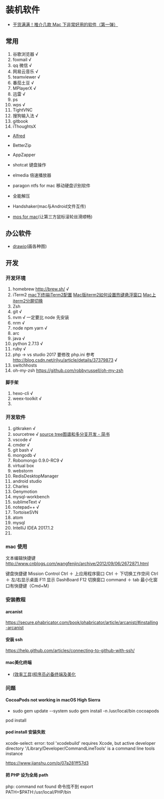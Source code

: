 # 装机软件

* [干货满满！推介几款 Mac 下非常好用的软件（第一弹）](https://juejin.im/post/5de664e5f265da33b82bcfce)

## 常用

1.  谷歌浏览器 √
3.  foxmail √
4.  qq 微信 √
5.  网易云音乐 √
6.  teamviewer √
7.  番茄土豆 √
8.  MPlayerX √
9.  迅雷 √
10. ps
11. wps √
12. TightVNC
13. 搜狗输入法 √
14. gitbook
15. iThoughtsX
* [Alfred](https://www.jianshu.com/p/6d08c95b7f36)

* BetterZip
* AppZapper
* shotcat 键盘操作
* elmedia 倍速播放器
* paragon ntfs for mac 移动硬盘识别软件
* 全能解压
* Handshaker(mac与Android文件互传)
* [mos for mac](https://mac.softpedia.com/get/System-Utilities/Mos.shtml#download)(让第三方鼠标滚轮丝滑顺畅)

## 办公软件
* [drawio](https://github.com/jgraph/drawio-desktop/releases)(画各种图)



## 开发

### 开发环境

1.  homebrew http://brew.sh/ √
1.  iTerm2   [mac下终端iTerm2配置](https://www.jianshu.com/p/bb630ada1f02)   [Mac版iterm2如何设置热键悬浮窗口](https://jingyan.baidu.com/article/154b46313fee0e28ca8f41ad.html)  [Mac上iterm2分屏切换](https://www.jianshu.com/p/4a27bb4c216c)
2.  Zsh
3.  git √
4.  nvm √ 一定要比 node 先安装
5.  nrm √
6.  node npm yarn √
7.  arc
8.  java √
9.  python 2.7.13 √
10. ruby √
11. php -> vs studio 2017 要修改 php.ini 参考 http://blog.csdn.net/rilyu/article/details/37379873 √
12. switchhosts
13. oh-my-zsh https://github.com/robbyrussell/oh-my-zsh


#### 脚手架

1.  hexo-cli √
2.  weex-toolkit √
3.

### 开发软件

1.  gitkraken √
2.  sourcetree √  [source tree图谱和多分支开发 - 简书](https://www.jianshu.com/p/0e64ad60899e)
3.  vscode √
4.  cmder √
5.  git bash √
6.  mongodb √
7.  Robomongo 0.9.0-RC9 √
8.  virtual box
9.  webstorm
10. RedisDesktopManager
11. android studio
12. Charles
13. Genymotion
14. mysql-workbench
15. sublimeText √
16. notepad++ √
17. TortoiseSVN
18. atom
19. mysql
20. IntelliJ IDEA 2017.1.2
21.



### mac 使用

文本编辑快捷键 http://www.cnblogs.com/wangfenjin/archive/2012/09/06/2672871.html

键盘快捷键
Mission Control Ctrl ＋ 上应用程序窗口 Ctrl ＋ 下切换工作空间 Ctrl ＋ 左/右显示桌面 F11
显示 DashBoard F12
切换窗口 command ＋ tab
最小化窗口有快捷键（Cmd+M）

### 安装教程

#### arcanist

https://secure.phabricator.com/book/phabricator/article/arcanist/#installing-arcanist

#### 安装 ssh

https://help.github.com/articles/connecting-to-github-with-ssh/

#### mac美化终端

* [(效率工具)程序员必备终端及美化](https://www.jianshu.com/p/c929dc4c0f05)


### 问题

#### CocoaPods not working in macOS High Sierra

* sudo gem update --system
  sudo gem install -n /usr/local/bin cocoapods

pod install

#### pod install 安装失败

xcode-select: error: tool 'xcodebuild' requires Xcode, but active developer directory '/Library/Developer/CommandLineTools' is a command line tools instance

https://www.jianshu.com/p/07a281ff57d3

#### 把 PHP 设为全局 path

php: command not found 命令找不到
export PATH=$PATH:/usr/local/PHP/bin
